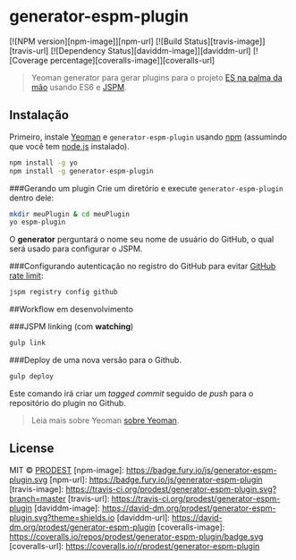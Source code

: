 # generator-espm-plugin 
[![NPM version][npm-image]][npm-url] 
[![Build Status][travis-image]][travis-url] 
[![Dependency Status][daviddm-image]][daviddm-url]
[![Coverage percentage][coveralls-image]][coveralls-url]

> Yeoman generator para gerar plugins para o projeto [ES na palma da mão](https://github.com/prodest/es-na-palma-da-mao) usando ES6 e [JSPM](http://jspm.io/).

## Instalação

Primeiro, instale [Yeoman](http://yeoman.io) e `generator-espm-plugin` usando [npm](https://www.npmjs.com/) (assumindo que você tem [node.js](https://nodejs.org/) instalado).

```bash
npm install -g yo
npm install -g generator-espm-plugin
```

###Gerando um plugin
Crie um diretório e execute `generator-espm-plugin` dentro dele:
```bash
mkdir meuPlugin & cd meuPlugin
yo espm-plugin
```

O **generator** perguntará o nome seu nome de usuário do GitHub, o qual será usado para configurar o JSPM.

###Configurando autenticação no registro do GitHub para evitar [GitHub rate limit](https://developer.github.com/changes/2012-10-14-rate-limit-changes/):
```bash
jspm registry config github
```

##Workflow em desenvolvimento

###JSPM linking (com **watching**)

```bash
gulp link
```

###Deploy de uma nova versão para o Github.
 
```bash
gulp deploy
```
Este comando irá criar um *tagged commit* seguido de *push* para o repositório do plugin no Github.


> Leia mais sobre Yeoman [sobre Yeoman](http://yeoman.io/).

## License

MIT © [PRODEST]()
[npm-image]: https://badge.fury.io/js/generator-espm-plugin.svg
[npm-url]: https://badge.fury.io/js/generator-espm-plugin
[travis-image]: https://travis-ci.org/prodest/generator-espm-plugin.svg?branch=master
[travis-url]: https://travis-ci.org/prodest/generator-espm-plugin
[daviddm-image]: https://david-dm.org/prodest/generator-espm-plugin.svg?theme=shields.io
[daviddm-url]: https://david-dm.org/prodest/generator-espm-plugin
[coveralls-image]: https://coveralls.io/repos/prodest/generator-espm-plugin/badge.svg
[coveralls-url]: https://coveralls.io/r/prodest/generator-espm-plugin
